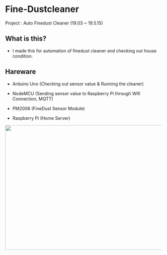 # Fine-Dustcleaner

Project : Auto Finedust Cleaner (19.03 ~ 19.5.15)

## What is this?
- I made this for automation of finedust cleaner and checking out house condition.
  
## Hareware 
  
- Arduino Uno (Checking out sensor value & Running the cleaner)
  
- NodeMCU (Sending sensor value to Raspberry Pi through Wifi Connection, MQTT)

- PM2008 (FineDust Sensor Module)

- Raspberry Pi (Home Server)

<img src="https://user-images.githubusercontent.com/52377778/87112398-a1046180-c2a6-11ea-8735-7c66989c27ec.png" width="600" height="400" />  
